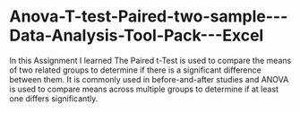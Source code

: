 # Anova-T-test-Paired-two-sample---Data-Analysis-Tool-Pack---Excel
In this Assignment I learned The Paired t-Test is used to compare the means of two related groups to determine if there is a significant difference between them. It is commonly used in before-and-after studies and ANOVA is used to compare means across multiple groups to determine if at least one differs significantly.
